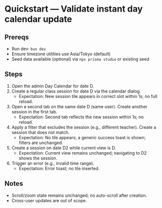 # Quickstart — Validate instant day calendar update

## Prereqs
- Run dev: `bun dev`
- Ensure timezone utilities use Asia/Tokyo (default)
- Seed data available (optional) via `npx prisma studio` or existing seed

## Steps
1. Open the admin Day Calendar for date D.
2. Create a regular class session for date D via the calendar dialog.
   - Expectation: New session tile appears in correct slot within 1s; no full reload.
3. Open a second tab on the same date D (same user). Create another session in the first tab.
   - Expectation: Second tab reflects the new session within 1s; no reload.
4. Apply a filter that excludes the session (e.g., different teacher). Create a session that does not match.
   - Expectation: No tile appears; a generic success toast is shown; filters are unchanged.
5. Create a session on date D2 while current view is D.
   - Expectation: Current view remains unchanged; navigating to D2 shows the session.
6. Trigger an error (e.g., invalid time range).
   - Expectation: Error toast; no tile inserted.

## Notes
- Scroll/zoom state remains unchanged; no auto-scroll after creation.
- Cross-user updates are out of scope.

